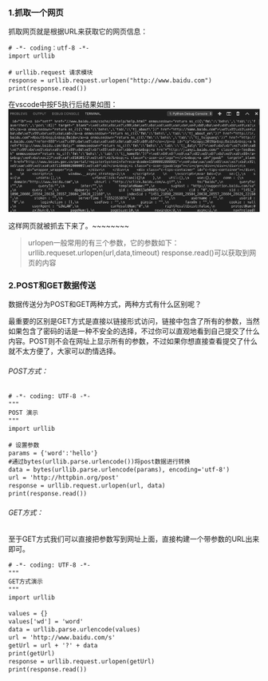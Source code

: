 ### 1.抓取一个网页
抓取网页就是根据URL来获取它的网页信息：
```
# -*- coding：utf-8 -*-
import urllib

# urllib.request 请求模块
response = urllib.request.urlopen("http://www.baidu.com")
print(response.read())
```
在vscode中按F5执行后结果如图：
<img id="img1552353277001" src="img1552353277001.png" />

这样网页就被抓去下来了。~~~~~~~~

> urlopen一般常用的有三个参数，它的参数如下：
urllib.requeset.urlopen(url,data,timeout)
response.read()可以获取到网页的内容

### 2.POST和GET数据传送
数据传送分为POST和GET两种方式，两种方式有什么区别呢？

最重要的区别是GET方式是直接以链接形式访问，链接中包含了所有的参数，当然如果包含了密码的话是一种不安全的选择，不过你可以直观地看到自己提交了什么内容。POST则不会在网址上显示所有的参数，不过如果你想直接查看提交了什么就不太方便了，大家可以酌情选择。
###### POST方式：
```
# -*- coding: UTF-8 -*-
"""
POST 演示
"""
import urllib

# 设置参数
params = {'word':'hello'}
#通过bytes(urllib.parse.urlencode())将post数据进行转换
data = bytes(urllib.parse.urlencode(params), encoding='utf-8')
url = 'http://httpbin.org/post'
response = urllib.request.urlopen(url, data)
print(response.read())
```
###### GET方式：
至于GET方式我们可以直接把参数写到网址上面，直接构建一个带参数的URL出来即可。
```
# -*- coding: UTF-8 -*-
"""
GET方式演示
"""
import urllib

values = {}
values['wd'] = 'word'
data = urllib.parse.urlencode(values)
url = 'http://www.baidu.com/s'
getUrl = url + '?' + data
print(getUrl)
response = urllib.request.urlopen(getUrl)
print(response.read())
```